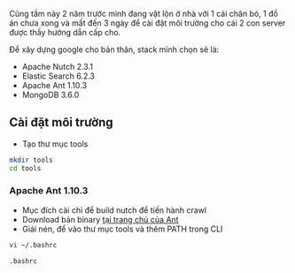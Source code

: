 Cũng tầm này 2 năm trước mình đang vật lộn ở nhà với 1 cái chân bó, 1 đồ án chưa xong và mất đến 3 ngày để cài đặt môi trường cho cái 2 con server được thầy hướng dẫn cấp cho.

Để xây dựng google cho bản thân, stack mình chọn sẽ là:
- Apache Nutch 2.3.1
- Elastic Search 6.2.3
- Apache Ant 1.10.3
- MongoDB 3.6.0


## Cài đặt môi trường
- Tạo thư mục tools

```bash
mkdir tools
cd tools
```

### Apache Ant 1.10.3
- Mục đích cài chỉ để build nutch để tiến hành crawl
- Download bản binary [tại trang chủ của Ant](https://ant.apache.org/bindownload.cgi)
- Giải nén, để vào thư mục tools và thêm PATH trong CLI
```bash
vi ~/.bashrc
```
`.bashrc`
```

```
